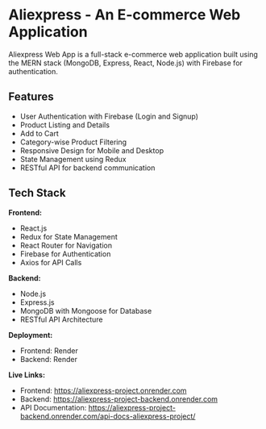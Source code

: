 # Aliexpress - An E-commerce Web Application

Aliexpress Web App is a full-stack e-commerce web application built using the MERN stack (MongoDB, Express, React, Node.js) with Firebase for authentication.

## Features

- User Authentication with Firebase (Login and Signup)
- Product Listing and Details
- Add to Cart
- Category-wise Product Filtering
- Responsive Design for Mobile and Desktop
- State Management using Redux
- RESTful API for backend communication

## Tech Stack

**Frontend:**
- React.js
- Redux for State Management
- React Router for Navigation
- Firebase for Authentication
- Axios for API Calls

**Backend:**
- Node.js
- Express.js
- MongoDB with Mongoose for Database
- RESTful API Architecture

**Deployment:**
- Frontend: Render
- Backend: Render

**Live Links:**
- Frontend: https://aliexpress-project.onrender.com
- Backend: https://aliexpress-project-backend.onrender.com
- API Documentation: https://aliexpress-project-backend.onrender.com/api-docs-aliexpress-project/
